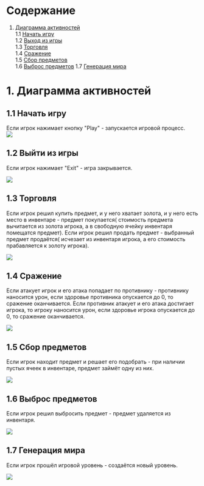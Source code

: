 # Содержание
1. [Диаграмма активностей](#-Диаграмма-активностей)  
1.1 [Начать игру](#11-Начать-игру)  
1.2 [Выход из игры](#12-Выход-из-игры)  
1.3 [Торговля](#13Торговля)  
1.4 [Сражение](#14Сражение)   
1.5 [Сбор предметов](#15-Сбор-предметов)  
1.6 [Выброс предметов](#16-Выброс-предметов) 
1.7 [Генерация мира](#17-Генерация-мира)  
# 1. Диаграмма активностей
## 1.1 Начать игру  

Если игрок нажимает кнопку "Play" - запускается игровой процесс.  
![](https://github.com/KabarykhaVictor750504/SPoH/blob/master/Diagrams/Activity/Play.jpg)
## 1.2 Выйти из игры  

Если игрок нажимает "Exit" - игра закрывается.

![](https://github.com/KabarykhaVictor750504/SPoH/blob/master/Diagrams/Activity/Exit.jpg)

## 1.3 Торговля 

Если игрок решил купить предмет, и у него хватает золота, и у него есть место в инвентаре - предмет покупается( стоимость предмета вычитается из золота игрока, а в свободную ячейку инвентаря помещатся предмет). Если игрок решил продать предмет - выбранный  предмет продаётся( исчезает из инвентаря игрока, а его стоимость прабавляется к золоту игрока). 

![](https://github.com/KabarykhaVictor750504/SPoH/blob/master/Diagrams/Activity/Trade.jpg)

## 1.4 Сражение  

Если атакует игрок и его атака попадает по противнику - противнику наносится урон, если здоровье противника опускается до 0, то сражение оканчивается. Если противник атакует и его атака достигает игрока, то игроку наносится урон, если здоровье игрока опускается до 0, то сражение оканчивается.  

![](https://github.com/KabarykhaVictor750504/SPoH/blob/master/Diagrams/Activity/Battle.jpg)

## 1.5 Сбор предметов 

Если игрок находит предмет и решает его подобрать - при наличии пустых ячеек в инвентаре, предмет займёт одну из них. 

![](https://github.com/KabarykhaVictor750504/SPoH/blob/master/Diagrams/Activity/Gathering.jpg)

## 1.6 Выброс предметов

Если игрок решил выбросить предмет - предмет удаляется из инвентаря.  

![](https://github.com/KabarykhaVictor750504/SPoH/blob/master/Diagrams/Activity/ThrowOutItem.jpg)  

## 1.7 Генерация мира

Если игрок прошёл игровой уровень - создаётся новый уровень.  

![](https://github.com/KabarykhaVictor750504/SPoH/blob/master/Diagrams/Activity/Generation.jpg)
